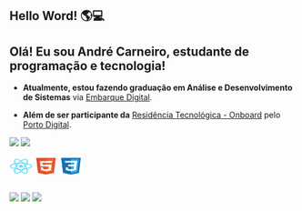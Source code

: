 ## Hello Word! 🌎💻
## Olá! Eu sou André Carneiro, estudante de programação e tecnologia!

- **Atualmente, estou fazendo graduação em Análise e Desenvolvimento de Sistemas** via [Embarque Digital](https://www.portodigital.org/paginas-institucionais/pessoas/formacao?item=Embarque%20Digital#EmbarqueDigital).

- **Além de ser participante da** [Residência Tecnológica - Onboard](https://residencia.portodigital.org/) pelo [Porto Digital](https://www.portodigital.org/noticias/conheca-o-porto-digital-o-maior-parque-tecnologico-urbano-e-aberto-do-brasil).

<div>
  
<img height="180cm" src="https://github-readme-stats.vercel.app/api?username=aandre-x&show_icons=true&theme=dark&include_all_commits=true&count_private=true"/>
<img height="180cm" src="https://github-readme-stats.vercel.app/api/top-langs/?username=aandre-x&layout=compact&langs_count=16&theme=dark"/>

</div>

<div style="display: inline_block"><br>
  <img align="center" alt="Andre-React" height="30" width="40" src="https://raw.githubusercontent.com/devicons/devicon/master/icons/react/react-original.svg">
  <img align="center" alt="Andre-HTML" height="30" width="40" src="https://raw.githubusercontent.com/devicons/devicon/master/icons/html5/html5-original.svg">
  <img align="center" alt="Andre-CSS" height="30" width="40" src="https://raw.githubusercontent.com/devicons/devicon/master/icons/css3/css3-original.svg">
</div>

 <br>

<div> 

  <a href="https://discord.gg/wagxzStdcR" target="_blank"><img src="https://img.shields.io/badge/Discord-7289DA?style=for-the-badge&logo=discord&logoColor=white" target="_blank"></a> 
  <a href="mailto:andrecarneiro0202@gmail.com"><img src="https://img.shields.io/badge/-Gmail-%23333?style=for-the-badge&logo=gmail&logoColor=white" target="_blank"></a>
  <a href="https://www.linkedin.com/in/rafaella-ballerini-45875016a" target="_blank">
  <img src="https://img.shields.io/badge/-LinkedIn-%230077B5?style=for-the-badge&logo=linkedin&logoColor=white" target="_blank"></a>

</div>

